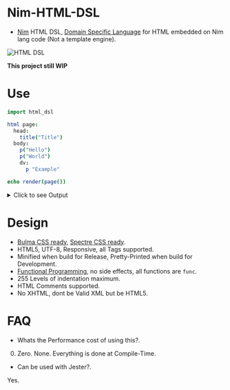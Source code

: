 # Nim-HTML-DSL

- [Nim](https://nim-lang.org) HTML DSL, [Domain Specific Language](https://en.wikipedia.org/wiki/Domain-specific_language) for HTML embedded on Nim lang code (Not a template engine).

![HTML DSL](https://raw.githubusercontent.com/juancarlospaco/nim-html-dsl/master/temp.png "HTML for Cats")

**This project still WIP**


# Use

```nim
import html_dsl

html page:
  head:
    title("Title")
  body:
    p("Hello")
    p("World")
    dv:
      p "Example"

echo render(page())
```

<details>
  <summary>Click to see Output</summary>

Build for Development:

```html
<!DOCTYPE html>
  <html class='has-navbar-fixed-top' >
  <head>
    <meta charset="utf-8">
    <meta name="viewport" content="width=device-width, initial-scale=1">
    <title>Title</title>
  </head>
  <body class='has-navbar-fixed-top' >
    <p >Hello</p>
    <p >World</p>
    <div>
      <p>Example</p>
    </div>
  </body>
</html>
<!-- Nim 0.19.0 -->

```

Build for Release:

```html
<!DOCTYPE html><html class='has-navbar-fixed-top'><head><meta charset="utf-8"><meta name="viewport" content="width=device-width,initial-scale=1"><title>Title</title></head><body class='has-navbar-fixed-top'><p>Hello</p><p>World</p><div><p>Example</p></div></body></html>
```

</details>


# Design

- [Bulma CSS ready](https://bulma.io), [Spectre CSS ready](https://picturepan2.github.io/spectre/getting-started.html).
- HTML5, UTF-8, Responsive, all Tags supported.
- Minified when build for Release, Pretty-Printed when build for Development.
- [Functional Programming](https://en.wikipedia.org/wiki/Functional_programming), no side effects, all functions are `func`.
- 255 Levels of indentation maximum.
- HTML Comments supported.
- No XHTML, dont be Valid XML but be HTML5.


# FAQ

- Whats the Performance cost of using this?.

0. Zero. None. Everything is done at Compile-Time.

- Can be used with Jester?.

Yes.
